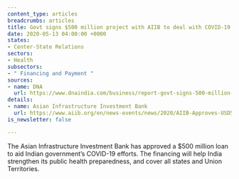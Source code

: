 ```yaml
---
content_type: articles
breadcrumbs: articles
title: Govt signs $500 million project with AIIB to deal with COVID-19 pandemic
date: 2020-05-13 04:00:00 +0000
states:
- Center-State Relations
sectors:
- Health
subsectors:
- " Financing and Payment "
sources:
- name: DNA
  url: https://www.dnaindia.com/business/report-govt-signs-500-million-project-with-aiib-to-deal-with-covid-19-pandemic-2824127
details:
- name: Asian Infrastructure Investment Bank
  url: https://www.aiib.org/en/news-events/news/2020/AIIB-Approves-USD500M-to-Support-Indias-Response-to-COVID-19.html
is_newsletter: false

---
```

The Asian Infrastructure Investment Bank has approved a $500 million loan to aid Indian government’s COVID-19 efforts. The financing will help India strengthen its public health preparedness, and cover all states and Union Territories.
